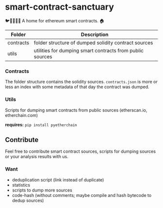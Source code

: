 # smart-contract-sanctuary
🐦🌴🌴🌴🦕 A home for ethereum smart contracts. 🏠


| Folder       | Description   |
| ------------ | ------------- |
| contracts    | folder structure of dumped solidity contract sources |
| utils        | utilities for dumping smart contracts from public sources |

### Contracts

The folder structure contains the solidity sources. `contracts.json` is more or less an index with some metadata of that day the contract was dumped.


### Utils

Scripts for dumping smart contracts from public sources (etherscan.io, etherchain.com)

**requires:** `pip install pyetherchain`

## Contribute

Feel free to contribute smart contract sources, scripts for dumping sources or your analysis results with us.

### Want

* deduplication script (link instead of duplicate)
* statistics
* scripts to dump more sources
* code-hash (without comments; maybe compile and hash bytecode to dedup sources)
